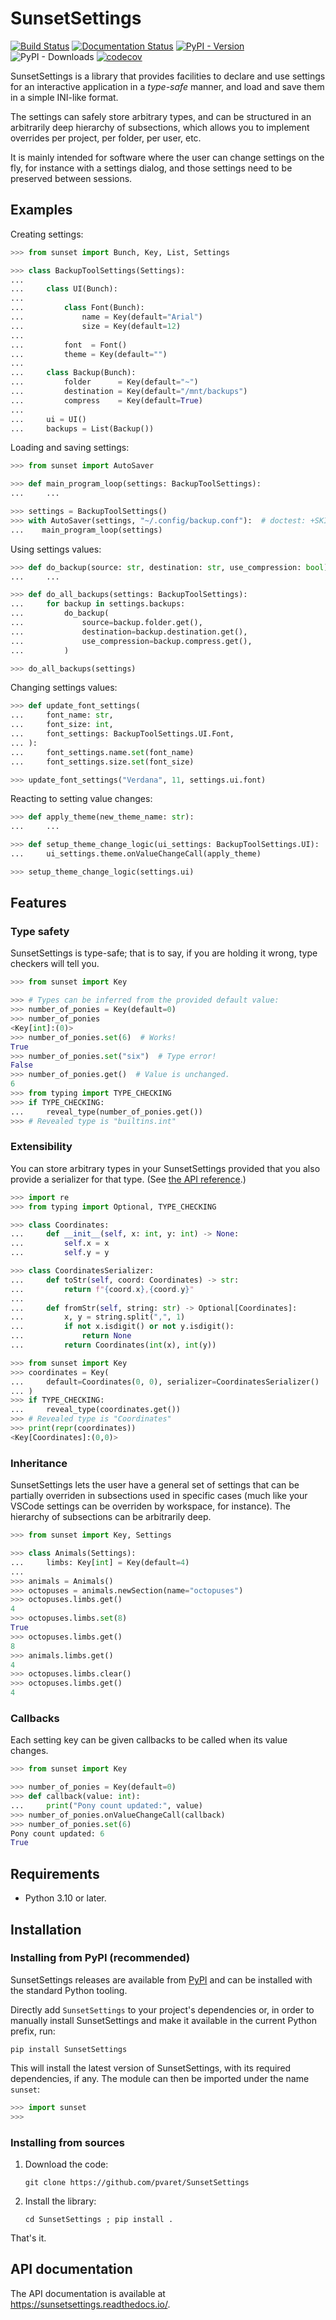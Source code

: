 # SunsetSettings

[![Build Status](https://github.com/pvaret/SunsetSettings/actions/workflows/python-build.yml/badge.svg?branch=main)](https://github.com/pvaret/SunsetSettings/actions/workflows/python-build.yml)
[![Documentation Status](https://readthedocs.org/projects/sunsetsettings/badge/?version=latest)](https://sunsetsettings.readthedocs.io/en/latest/?badge=latest)
[![PyPI - Version](https://img.shields.io/pypi/v/SunsetSettings)](https://pypi.org/project/SunsetSettings)
![PyPI - Downloads](https://img.shields.io/pypi/dm/SunsetSettings)
[![codecov](https://codecov.io/gh/pvaret/SunsetSettings/graph/badge.svg?token=WQL1QHBALM)](https://codecov.io/gh/pvaret/SunsetSettings)

SunsetSettings is a library that provides facilities to declare and use settings
for an interactive application in a *type-safe* manner, and load and save them
in a simple INI-like format.

The settings can safely store arbitrary types, and can be structured in an
arbitrarily deep hierarchy of subsections, which allows you to implement
overrides per project, per folder, per user, etc.

It is mainly intended for software where the user can change settings on the
fly, for instance with a settings dialog, and those settings need to be
preserved between sessions.


## Examples

Creating settings:

```python
>>> from sunset import Bunch, Key, List, Settings

>>> class BackupToolSettings(Settings):
...
...     class UI(Bunch):
...
...         class Font(Bunch):
...             name = Key(default="Arial")
...             size = Key(default=12)
...
...         font  = Font()
...         theme = Key(default="")
...
...     class Backup(Bunch):
...         folder      = Key(default="~")
...         destination = Key(default="/mnt/backups")
...         compress    = Key(default=True)
...
...     ui = UI()
...     backups = List(Backup())

```

Loading and saving settings:

```python
>>> from sunset import AutoSaver

>>> def main_program_loop(settings: BackupToolSettings):
...     ...

>>> settings = BackupToolSettings()
>>> with AutoSaver(settings, "~/.config/backup.conf"):  # doctest: +SKIP
...    main_program_loop(settings)

```

Using settings values:

```python
>>> def do_backup(source: str, destination: str, use_compression: bool):
...     ...

>>> def do_all_backups(settings: BackupToolSettings):
...     for backup in settings.backups:
...         do_backup(
...             source=backup.folder.get(),
...             destination=backup.destination.get(),
...             use_compression=backup.compress.get(),
...         )

>>> do_all_backups(settings)

```

Changing settings values:

```python
>>> def update_font_settings(
...     font_name: str,
...     font_size: int,
...     font_settings: BackupToolSettings.UI.Font,
... ):
...     font_settings.name.set(font_name)
...     font_settings.size.set(font_size)

>>> update_font_settings("Verdana", 11, settings.ui.font)

```

Reacting to setting value changes:

```python
>>> def apply_theme(new_theme_name: str):
...     ...

>>> def setup_theme_change_logic(ui_settings: BackupToolSettings.UI):
...     ui_settings.theme.onValueChangeCall(apply_theme)

>>> setup_theme_change_logic(settings.ui)

```


## Features

### Type safety

SunsetSettings is type-safe; that is to say, if you are holding it wrong, type
checkers will tell you.

```python
>>> from sunset import Key

>>> # Types can be inferred from the provided default value:
>>> number_of_ponies = Key(default=0)
>>> number_of_ponies
<Key[int]:(0)>
>>> number_of_ponies.set(6)  # Works!
True
>>> number_of_ponies.set("six")  # Type error!
False
>>> number_of_ponies.get()  # Value is unchanged.
6
>>> from typing import TYPE_CHECKING
>>> if TYPE_CHECKING:
...     reveal_type(number_of_ponies.get())
>>> # Revealed type is "builtins.int"

```


### Extensibility

You can store arbitrary types in your SunsetSettings provided that you also
provide a serializer for that type. (See [the API
reference](https://sunsetsettings.rtfd.io/en/stable/api.html#sunset.Serializer).)

```python
>>> import re
>>> from typing import Optional, TYPE_CHECKING

>>> class Coordinates:
...     def __init__(self, x: int, y: int) -> None:
...         self.x = x
...         self.y = y

>>> class CoordinatesSerializer:
...     def toStr(self, coord: Coordinates) -> str:
...         return f"{coord.x},{coord.y}"
...
...     def fromStr(self, string: str) -> Optional[Coordinates]:
...         x, y = string.split(",", 1)
...         if not x.isdigit() or not y.isdigit():
...             return None
...         return Coordinates(int(x), int(y))

>>> from sunset import Key
>>> coordinates = Key(
...     default=Coordinates(0, 0), serializer=CoordinatesSerializer()
... )
>>> if TYPE_CHECKING:
...     reveal_type(coordinates.get())
>>> # Revealed type is "Coordinates"
>>> print(repr(coordinates))
<Key[Coordinates]:(0,0)>

```


### Inheritance

SunsetSettings lets the user have a general set of settings that can be
partially overriden in subsections used in specific cases (much like your VSCode
settings can be overriden by workspace, for instance). The hierarchy of
subsections can be arbitrarily deep.

```python
>>> from sunset import Key, Settings

>>> class Animals(Settings):
...     limbs: Key[int] = Key(default=4)
...
>>> animals = Animals()
>>> octopuses = animals.newSection(name="octopuses")
>>> octopuses.limbs.get()
4
>>> octopuses.limbs.set(8)
True
>>> octopuses.limbs.get()
8
>>> animals.limbs.get()
4
>>> octopuses.limbs.clear()
>>> octopuses.limbs.get()
4

```


### Callbacks

Each setting key can be given callbacks to be called when its value changes.

```python
>>> from sunset import Key

>>> number_of_ponies = Key(default=0)
>>> def callback(value: int):
...     print("Pony count updated:", value)
>>> number_of_ponies.onValueChangeCall(callback)
>>> number_of_ponies.set(6)
Pony count updated: 6
True

```


## Requirements

- Python 3.10 or later.


## Installation

### Installing from PyPI (recommended)

SunsetSettings releases are available from
[PyPI](https://pypi.org/project/SunsetSettings/) and can be installed with the standard
Python tooling.

Directly add `SunsetSettings` to your project's dependencies or, in order to manually
install SunsetSettings and make it available in the current Python prefix, run:

```
pip install SunsetSettings
```

This will install the latest version of SunsetSettings, with its required
dependencies, if any. The module can then be imported under the name `sunset`:

```python
>>> import sunset
>>>
```


### Installing from sources

1. Download the code:

    ```
    git clone https://github.com/pvaret/SunsetSettings
    ```

2. Install the library:

    ```
    cd SunsetSettings ; pip install .
    ```

That's it.


## API documentation

The API documentation is available at https://sunsetsettings.readthedocs.io/.
